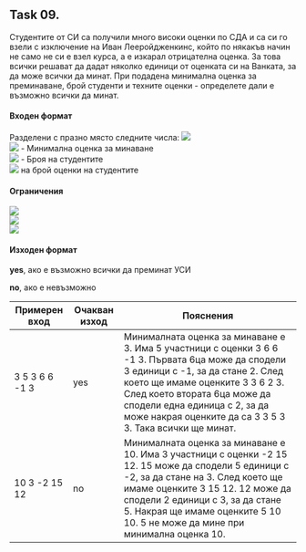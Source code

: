 ## Task 09.
Студентите от СИ са получили много високи оценки по СДА и са си го взели с изключение на Иван Лееройдженкинс, който по някакъв начин не само не си е взел курса, а е изкарал отрицателна оценка. За това всички решават да дадат няколко единици от оценката си на Ванката, за да може всички да минат. При подадена минимална оценка за преминаване, брой студенти и техните оценки - определете дали е възможно всички да минат.

#### Входен формат

Разделени с празно място следните числа: <img src="https://latex.codecogs.com/svg.latex?\Large&space;M,N,A_1,...,A_N"><br>
<img src="https://latex.codecogs.com/svg.latex?\Large&space;M"> - Минимална оценка за минаване<br>
<img src="https://latex.codecogs.com/svg.latex?\Large&space;N"> - Броя на студентите<br>
<img src="https://latex.codecogs.com/svg.latex?\Large&space;A_1,...,A_N{\;}-{\;}N"> на брой оценки на студентите<br>

#### Ограничения
<img src="https://latex.codecogs.com/svg.latex?\Large&space;N\le{1000}"><br>
<img src="https://latex.codecogs.com/svg.latex?\Large&space;M\le{1000000}"><br>
<img src="https://latex.codecogs.com/svg.latex?\Large&space;A_1,...,A_N\le{2000000000}"><br>
#### Изходен формат

**yes**, ако е възможно всички да преминат УСИ

**no**, ако e невъзможно

Примерен вход|Очакван изход|Пояснения
-|-|-
3 5 3 6 6 -1 3|yes|Минималната оценка за минаване е 3. Има 5 участници с оценки 3 6 6 -1 3. Първата 6ца може да сподели 3 единици с -1, за да стане 2. След което ще имаме оценките 3 3 6 2 3. След което втората 6ца може да сподели една единица с 2, за да може накрая оценките да са 3 3 5 3 3. Така всички ще минат.
10 3 -2 15 12|no|Минималната оценка за минаване е 10. Има 3 участници с оценки -2 15 12. 15 може да сподели 5 единици с -2, за да стане на 3. След което ще имаме оценките 3 15 12. 12 може да сподели 2 единици с 3, за да стане 5. Накрая ще имаме оценките 5 10 10. 5 не може да мине при минимална оценка 10.
